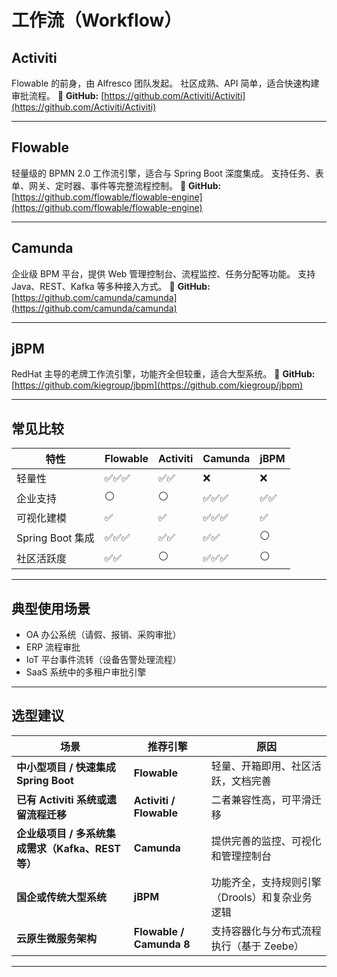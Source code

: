 # 工作流（Workflow）

## Activiti

Flowable 的前身，由 Alfresco 团队发起。
社区成熟、API 简单，适合快速构建审批流程。
🔗 **GitHub:** [https://github.com/Activiti/Activiti](https://github.com/Activiti/Activiti)

---

## Flowable

轻量级的 BPMN 2.0 工作流引擎，适合与 Spring Boot 深度集成。
支持任务、表单、网关、定时器、事件等完整流程控制。
🔗 **GitHub:** [https://github.com/flowable/flowable-engine](https://github.com/flowable/flowable-engine)

---

## Camunda

企业级 BPM 平台，提供 Web 管理控制台、流程监控、任务分配等功能。
支持 Java、REST、Kafka 等多种接入方式。
🔗 **GitHub:** [https://github.com/camunda/camunda](https://github.com/camunda/camunda)

---

## jBPM

RedHat 主导的老牌工作流引擎，功能齐全但较重，适合大型系统。
🔗 **GitHub:** [https://github.com/kiegroup/jbpm](https://github.com/kiegroup/jbpm)

---

## 常见比较

| 特性             | Flowable | Activiti | Camunda | jBPM |
|----------------|----------|----------|---------|------|
| 轻量性            | ✅✅✅      | ✅✅       | ❌       | ❌    |
| 企业支持           | ⚪        | ⚪        | ✅✅✅     | ✅✅   |
| 可视化建模          | ✅        | ✅        | ✅✅✅     | ✅    |
| Spring Boot 集成 | ✅✅✅      | ✅✅       | ✅✅      | ⚪    |
| 社区活跃度          | ✅✅       | ⚪        | ✅✅✅     | ⚪    |

---

## 典型使用场景

* OA 办公系统（请假、报销、采购审批）
* ERP 流程审批
* IoT 平台事件流转（设备告警处理流程）
* SaaS 系统中的多租户审批引擎

---

## 选型建议

| 场景                                | 推荐引擎                     | 原因                         |
|-----------------------------------|--------------------------|----------------------------|
| **中小型项目 / 快速集成 Spring Boot**      | **Flowable**             | 轻量、开箱即用、社区活跃，文档完善          |
| **已有 Activiti 系统或遗留流程迁移**         | **Activiti / Flowable**  | 二者兼容性高，可平滑迁移               |
| **企业级项目 / 多系统集成需求（Kafka、REST 等）** | **Camunda**              | 提供完善的监控、可视化和管理控制台          |
| **国企或传统大型系统**                     | **jBPM**                 | 功能齐全，支持规则引擎（Drools）和复杂业务逻辑 |
| **云原生微服务架构**                      | **Flowable / Camunda 8** | 支持容器化与分布式流程执行（基于 Zeebe）    |

---